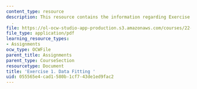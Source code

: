 ```yaml
---
content_type: resource
description: This resource contains the information regarding Exercise 1. Data Fitting
  .
file: https://ol-ocw-studio-app-production.s3.amazonaws.com/courses/22-15-essential-numerical-methods-fall-2014/055565e4cad1580b1cf743de1ed9fac2_MIT22_15F14_ex01.pdf
file_type: application/pdf
learning_resource_types:
- Assignments
ocw_type: OCWFile
parent_title: Assignments
parent_type: CourseSection
resourcetype: Document
title: 'Exercise 1. Data Fitting '
uid: 055565e4-cad1-580b-1cf7-43de1ed9fac2
---
```

